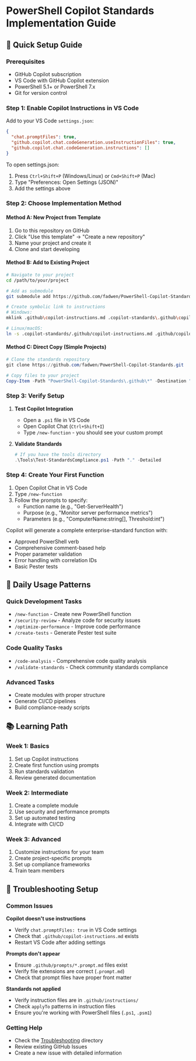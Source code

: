 # PowerShell Copilot Standards Implementation Guide

## 🚀 Quick Setup Guide

### Prerequisites
- GitHub Copilot subscription
- VS Code with GitHub Copilot extension
- PowerShell 5.1+ or PowerShell 7.x
- Git for version control

### Step 1: Enable Copilot Instructions in VS Code

Add to your VS Code `settings.json`:
```json
{
  "chat.promptFiles": true,
  "github.copilot.chat.codeGeneration.useInstructionFiles": true,
  "github.copilot.chat.codeGeneration.instructions": []
}
```

To open settings.json:
1. Press `Ctrl+Shift+P` (Windows/Linux) or `Cmd+Shift+P` (Mac)
2. Type "Preferences: Open Settings (JSON)"
3. Add the settings above

### Step 2: Choose Implementation Method

#### Method A: New Project from Template
1. Go to this repository on GitHub
2. Click "Use this template" → "Create a new repository"
3. Name your project and create it
4. Clone and start developing

#### Method B: Add to Existing Project
```bash
# Navigate to your project
cd /path/to/your/project

# Add as submodule
git submodule add https://github.com/fadwen/PowerShell-Copilot-Standards.git .copilot-standards

# Create symbolic link to instructions
# Windows:
mklink .github\copilot-instructions.md .copilot-standards\.github\copilot-instructions.md

# Linux/macOS:
ln -s .copilot-standards/.github/copilot-instructions.md .github/copilot-instructions.md
```

#### Method C: Direct Copy (Simple Projects)
```powershell
# Clone the standards repository
git clone https://github.com/fadwen/PowerShell-Copilot-Standards.git

# Copy files to your project
Copy-Item -Path "PowerShell-Copilot-Standards\.github\*" -Destination "YourProject\.github\" -Recurse -Force
```

### Step 3: Verify Setup

1. **Test Copilot Integration**
   - Open a `.ps1` file in VS Code
   - Open Copilot Chat (`Ctrl+Shift+I`)
   - Type `/new-function` - you should see your custom prompt

2. **Validate Standards**
   ```powershell
   # If you have the tools directory
   .\Tools\Test-StandardsCompliance.ps1 -Path "." -Detailed
   ```

### Step 4: Create Your First Function

1. Open Copilot Chat in VS Code
2. Type `/new-function`
3. Follow the prompts to specify:
   - Function name (e.g., "Get-ServerHealth")
   - Purpose (e.g., "Monitor server performance metrics")
   - Parameters (e.g., "ComputerName:string[], Threshold:int")

Copilot will generate a complete enterprise-standard function with:
- Approved PowerShell verb
- Comprehensive comment-based help
- Proper parameter validation
- Error handling with correlation IDs
- Basic Pester tests

## 🎯 Daily Usage Patterns

### Quick Development Tasks
- `/new-function` - Create new PowerShell function
- `/security-review` - Analyze code for security issues
- `/optimize-performance` - Improve code performance
- `/create-tests` - Generate Pester test suite

### Code Quality Tasks
- `/code-analysis` - Comprehensive code quality analysis
- `/validate-standards` - Check community standards compliance

### Advanced Tasks
- Create modules with proper structure
- Generate CI/CD pipelines
- Build compliance-ready scripts

## 📚 Learning Path

### Week 1: Basics
1. Set up Copilot instructions
2. Create first function using prompts
3. Run standards validation
4. Review generated documentation

### Week 2: Intermediate
1. Create a complete module
2. Use security and performance prompts
3. Set up automated testing
4. Integrate with CI/CD

### Week 3: Advanced
1. Customize instructions for your team
2. Create project-specific prompts
3. Set up compliance frameworks
4. Train team members

## 🔧 Troubleshooting Setup

### Common Issues

**Copilot doesn't use instructions**
- Verify `chat.promptFiles: true` in VS Code settings
- Check that `.github/copilot-instructions.md` exists
- Restart VS Code after adding settings

**Prompts don't appear**
- Ensure `.github/prompts/*.prompt.md` files exist
- Verify file extensions are correct (`.prompt.md`)
- Check that prompt files have proper front matter

**Standards not applied**
- Verify instruction files are in `.github/instructions/`
- Check `applyTo` patterns in instruction files
- Ensure you're working with PowerShell files (`.ps1`, `.psm1`)

### Getting Help
- Check the [Troubleshooting](../Troubleshooting/) directory
- Review existing GitHub Issues
- Create a new issue with detailed information
